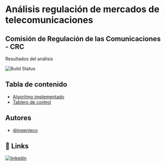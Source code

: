 # Análisis regulación de mercados de telecomunicaciones
## Comisión de Regulación de las Comunicaciones - CRC

Resultados del análisis

![Build Status](https://img.shields.io/badge/python-yellow)

## Tabla de contenido

 - [Algoritmo implementado](https://github.com/Ingenieco/crc/blob/main/Respuesta_prueba.ipynb)
 - [Tablero de control](https://app.powerbi.com/view?r=eyJrIjoiMTYzMmNiYzgtMTEyZC00OTY5LWE3ZDItZDk3OGEzZGI3ZGFhIiwidCI6ImQ1MTM4OGVmLTZhYjAtNDM2My05Zjk0LWQ1NjY0NGE0NTk3MCIsImMiOjR9)

## Autores

- [@ingenieco](https://github.com/Ingenieco)


## 🔗 Links
[![linkedin](https://img.shields.io/badge/linkedin-0A66C2?style=for-the-badge&logo=linkedin&logoColor=white)](https://www.linkedin.com/in/ingenieco-cegu/)


